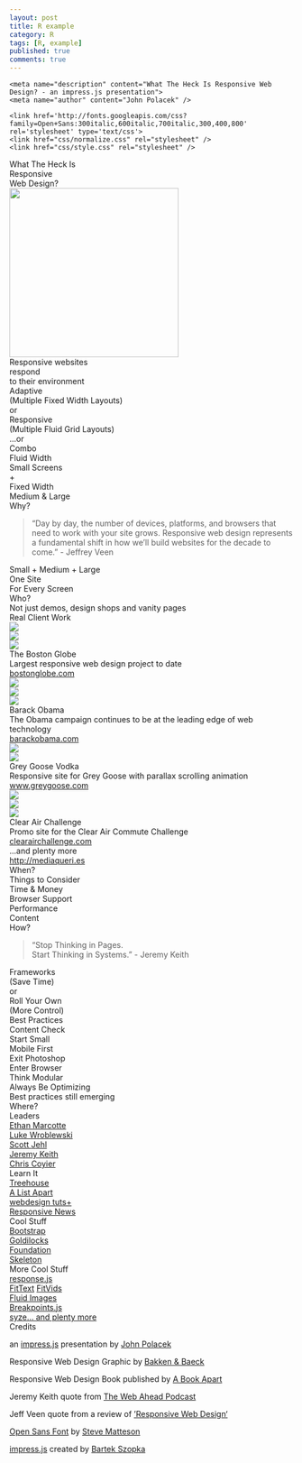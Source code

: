 ```yaml
---
layout: post
title: R example
category: R
tags: [R, example]
published: true
comments: true 
---
```



<head>
    <meta charset="utf-8" />
    <title>What The Heck Is Responsive Web Design?</title>
    
    <meta name="description" content="What The Heck Is Responsive Web Design? - an impress.js presentation">
    <meta name="author" content="John Polacek" />

    <link href='http://fonts.googleapis.com/css?family=Open+Sans:300italic,600italic,700italic,300,400,800' rel='stylesheet' type='text/css'>
    <link href="css/normalize.css" rel="stylesheet" />
    <link href="css/style.css" rel="stylesheet" />
</head>


<div id="impress" class="impress-not-supported">
    
<div id="title" class="step" data-x="540" data-y="600" data-scale="4.5">
<div class="big bold">
<div id="title-text1">What The Heck Is</div>
<div id="title-text2">Responsive</div>
<div id="title-text3">Web Design?</div>
</div>
</div>

<div id="respond" class="step" data-x="2650" data-y="-290" data-scale="1">
<img src="img/responsive_web_design.png" height="300" />
<div class="big bold">
<div id="respond-text1">Responsive websites</div>
<div id="respond-text2">respond</div>
<div id="respond-text3">to their environment</div>
</div>
</div>

<div id="adaptive-responsive" class="step" data-x="2650" data-y="220" data-scale="1">
<div class="big bold">
<div id="ar-adaptive">Adaptive</div>
<div id="ar-adaptive-fixed">(Multiple Fixed Width Layouts)</div>
<span>or</span>
<div id="ar-responsive">Responsive</div>
<div id="ar-responsive-fluid">(Multiple Fluid Grid Layouts)</div>
</div>
</div>

<div id="combo" class="step" data-x="2650" data-y="590" data-scale="1">
<div class="big bold">
<span id="combo-or">...or</span>
<div id="combo-text">Combo</div>
</div>
<div id="combo-fluid-fixed">
<div id="combo-fluid" class="big">
<div class="bold">Fluid Width</div>
<div class="light">Small Screens</div>
</div>
<div id="combo-plus">+</div>
<div id="combo-fixed" class="big">
<div class="bold">Fixed Width</div>
<div class="light">Medium &amp; Large</div>
</div>
</div>
</div>

<div id="why" class="step" data-x="-1700" data-y="900" data-scale="1">
<div class="big bold title">Why?</div>
</div>

<div id="why-quote" class="step" data-x="-1700" data-y="1250" data-scale="1">
<blockquote>&ldquo;Day by day, the number of devices, platforms, 
and browsers that need to work with your site grows. 
Responsive web design represents a fundamental shift 
in how we&rsquo;ll build websites for the decade to come.&rdquo;
<span class="author">- Jeffrey Veen</span></blockquote>
</div>

<div id="screens" class="step" data-x="-1700" data-y="1650" data-scale="1">
<div class="big light" id="why-sml">Small + Medium + Large</div>
<div class="big bold" id="why-one-site">One Site</div>
<div class="big bold" id="why-every">For Every Screen</div>
</div>

<div id="who" class="step" data-x="-660" data-y="900" data-scale="1">
<div class="big bold title">Who?</div>
</div>

<div id="who-real" class="step" data-x="-660" data-y="1120" data-scale="1">
<div class="big light" id="who-real-not">Not just demos, design shops and vanity pages</div>
<div class="big bold" id="who-real-real">Real Client Work</div>
</div>

<div id="who-boston" class="step" data-x="-885" data-y="1320" data-scale=".48">
<a href="http://www.bostonglobe.com" class="img-link">
<div class="img-wrap img-inline" id="img-bg-s">
<img src="img/bostonglobe_s.jpg" class="img-border" />
</div>
<div class="img-wrap img-inline" id="img-bg-m">
<img src="img/bostonglobe_m.jpg" class="img-border" />
</div>
<div class="img-wrap img-inline" id="img-bg-l">
<img src="img/bostonglobe_l.jpg" class="img-border" />
</div>
</a>
<div class="big bold" id="who-bg">The Boston Globe</div>
<div class="big light" id="who-bg-desc">Largest responsive web design project to date</div>
<a href="http://www.bostonglobe.com" class="small">bostonglobe.com</a>
</div>

<div id="who-obama" class="step" data-x="-415" data-y="1320" data-scale=".48">
<a href="http://barackobama.com" class="img-link">
<div class="img-wrap img-inline" id="img-obama-s">
<img src="img/obama_s.jpg" class="img-border" />
</div>
<div class="img-wrap img-inline" id="img-obama-m">
<img src="img/obama_m.jpg" class="img-border" />
</div>
<div class="img-wrap img-inline" id="img-obama-l">
<img src="img/obama_l.jpg" class="img-border" />
</div>
</a>
<div class="big bold" id="who-obama">Barack Obama</div>
<div class="big light" id="who-obama-desc">The Obama campaign continues to be at the leading edge of web technology</div>
<a href="http://barackobama.com" class="small">barackobama.com</a>
</div>

<div id="who-greygoose" class="step" data-x="-885" data-y="1550" data-scale=".48">
<a href="http://www.greygoose.com" class="img-link">
<div class="img-wrap img-inline" id="img-greygoose-s">
<img src="img/greygoose_s.jpg" />
</div>
<div class="img-wrap img-inline" id="img-greygoose-l">
<img src="img/greygoose_l.jpg" />
</div>
</a>
<div class="big bold" id="who-greygoose">Grey Goose Vodka</div>
<div class="big light" id="who-greygoose-desc">Responsive site for Grey Goose with parallax scrolling animation</div>
<a href="http://www.greygoose.com" class="small">www.greygoose.com</a>
</div>

<div id="who-cac" class="step" data-x="-415" data-y="1550" data-scale=".48">
<a href="http://clearairchallenge.com" class="img-link">
<div class="img-wrap img-inline" id="img-clean-s">
<img src="img/clean_s.jpg" />
</div>
<div class="img-wrap img-inline" id="img-clean-m">
<img src="img/clean_m.jpg" />
</div>
<div class="img-wrap img-inline" id="img-clean-l">
<img src="img/clean_l.jpg" />
</div>
</a>
<div class="big bold" id="who-cac">Clear Air Challenge</div>
<div class="big light" id="who-cac-desc">Promo site for the Clear Air Commute Challenge</div>
<a href="http://clearairchallenge.com" class="small">clearairchallenge.com</a>
</div>

<div id="who-more" class="step" data-x="-640" data-y="1750" data-scale=".5">
<div class="big bold">...and plenty more</div>
<a href="http://mediaqueri.es/">http://mediaqueri.es</a>
</div>

<div id="when" class="step" data-x="420" data-y="900" data-scale="1">
<div class="big bold title">When?</div>
</div>

<div id="when-things" class="step" data-x="420" data-y="1100" data-scale="1">
<div class="big bold">Things to Consider</div>
</div>

<div id="when-thing1" class="step" data-x="420" data-y="1200" data-scale="1">
<div class="big extralight">Time &amp; Money</div>
</div>

<div id="when-thing2" class="step" data-x="420" data-y="1300" data-scale="1">
<div class="big extralight">Browser Support</div>
</div>

<div id="when-thing3" class="step" data-x="420" data-y="1400" data-scale="1">
<div class="big extralight">Performance</div>
</div>

<div id="when-thing4" class="step" data-x="420" data-y="1530" data-scale="1">
<div class="big extralight">Content</div>
</div>

<div id="how" class="step" data-x="1520" data-y="900" data-scale="1">
<div class="big bold title">How?</div>
</div>

<div id="how-quote" class="step" data-x="1520" data-y="1165" data-scale="1">
<blockquote>&ldquo;Stop Thinking in Pages.<br /> Start Thinking in Systems.&rdquo;
<span class="author">- Jeremy Keith</span></blockquote>
</div>

<div id="how-frameworks" class="step" data-x="1520" data-y="1480" data-scale="1">
<div>
<div class="big bold" id="how-frameworks-text">Frameworks</div>
<div class="big extralight" id="how-savetime">(Save Time)</div>
<span>or</span>
<div class="big bold" id="how-rollyourown">Roll Your Own</div>
<div class="big extralight" id="how-control">(More Control)</div>
</div>
</div>

<div id="how-best" class="step" data-x="1520" data-y="1780" data-scale="1">
<div class="big bold">Best Practices</div>
</div>

<div id="how-best1" class="step" data-x="1520" data-y="1880" data-scale="1">
<div class="big light">Content Check</div>
</div>

<div id="how-best2" class="step" data-x="1520" data-y="2045" data-scale="1">
<div class="big light" id="how-best2-small">Start Small</div>
<div class="big light">Mobile First</div>
</div>

<div id="how-best3" class="step" data-x="1520" data-y="2255" data-scale="1">
<div class="big light" id="how-best3-exit">Exit Photoshop</div>
<div class="big light">Enter Browser</div>
</div>

<div id="how-best4" class="step" data-x="1520" data-y="2395" data-scale="1">
<div class="big light">Think Modular</div>
</div>

<div id="how-best5" class="step" data-x="1520" data-y="2475" data-scale="1">
<div class="big light">Always Be Optimizing</div>
</div>

<div id="how-best6" class="step" data-x="1520" data-y="2540" data-scale="1">
<div class="big extralight">Best practices still emerging</div>
</div>

<div id="where" class="step" data-x="2580" data-y="900" data-scale="1">
<div class="big bold title">Where?</div>
</div>

<div class="step where-step" data-x="2580" data-y="1350" data-scale="1">
<div class="big" id="where-leaders">Leaders</div>
<div class="big extralight" id="where-leader-em">
<a href="http://unstoppablerobotninja.com">Ethan Marcotte</a>
</div>
<div class="big extralight" id="where-leader-lw">
<a href="http://www.lukew.com/ff/">Luke Wroblewski</a>
</div>
<div class="big extralight" id="where-leader-sj">
<a href="http://scottjehl.com">Scott <span class="adj-j">J</span>ehl</a>
</div>
<div class="big extralight" id="where-leader-jk">
<a href="http://adactio.com/articles/"><span class="adj-j">J</span>eremy Keith</a>
</div>
<div class="big extralight" id="where-leader-cc">
<a href="http://css-tricks.com">Chris Coyier</a>
</div>
</div>

<div class="step where-step" data-x="2580" data-y="1980" data-scale="1">
<div id="where-learn" class="big">Learn It</div>
<div class="big extralight" id="where-learn-t">
<a href="http://teamtreehouse.com/library/design-foundations/rwd-foundations">Treehouse</a>
</div>
<div class="big extralight" id="where-learn-ala">
<a href="http://www.alistapart.com/articles/responsive-web-design/">A List Apart</a>
</div>
<div class="big extralight" id="where-learn-tp">
<a href="http://webdesign.tutsplus.com/articles/design-theory/designing-for-a-responsive-web/">webdesign tuts+</a>
</div>
<div class="big extralight" id="where-learn-rn">
<a href="http://blog.responsivenews.co.uk">Responsive News</a>
</div>
</div>

<div class="step where-step" id="where-cool" data-x="2580" data-y="2610" data-scale="1">
<div class="big" id="where-cool-title">Cool Stuff</div>
<div class="big extralight" id="where-cool-b">
<a href="http://bootstrap.io">Bootstrap</a>
</div>
<div class="big extralight" id="where-cool-g">
<a href="http://goldilocksapproach.com">Goldilocks</a>
</div>
<div class="big extralight" id="where-cool-f">
<a href="http://foundation.zurb.com">Foundation</a>
</div>
<div class="big extralight" id="where-cool-s">
<a href="http://www.getskeleton.com/">Skeleton</a>
</div>
</div>

<div class="step where-step" id="where-cool2" data-x="2580" data-y="3190" data-scale="1">
<div class="big" id="where-cool-title2">More Cool Stuff</div>
<div class="big extralight" id="where-cool-r">
<a href="http://responsejs.com">response.<span class="adj-j">j</span>s</a>
</div>
<div class="big extralight" id="where-cool-fit">
<a href="http://fittextjs.com">FitText</a> <a href="http://fitvidsjs.com/">FitVids</a>
</div>
<div class="big extralight" id="where-cool-fi">
<a href="http://unstoppablerobotninja.com/entry/fluid-images/">Fluid Images</a>
</div>
<div class="big extralight" id="where-cool-bp">
<a href="http://xoxco.com/projects/code/breakpoints/">Breakpoints.<span class="adj-j">j</span>s</a>
</div>
<div class="big extralight" id="where-cool-sz">
<a href="http://rezitech.github.com/syze/">syze</a><a href="http://speckyboy.com/2011/11/17/15-responsive-css-frameworks-worth-considering/">... and plenty more</a>
</div>
</div>

<div class="step" id="credits" data-x="4000" data-y="0" data-rotate="-90" data-rotate-y="90" data-scale=".1">
<div class="big bold">Credits</div>
<p class="first">an <a href="http://bartaz.github.com/impress.js/">impress.js</a> presentation by <a href="http://twitter.com/johnpolacek">John Polacek</a></p>
<p>Responsive Web Design Graphic by <a href="http://bakkenbaeck.com">Bakken &amp; Baeck</a></p>
<p>Responsive Web Design Book published by <a href="www.abookapart.com">A Book Apart</a></p>
<p>Jeremy Keith quote from <a href="http://5by5.tv/webahead">The Web Ahead Podcast</a></p>
<p>Jeff Veen quote from a review of <a href="http://www.abookapart.com/products/responsive-web-design">&rsquo;Responsive Web Design&lsquo;</a></p>
<p><a href="http://www.google.com/webfonts/specimen/Open+Sans">Open Sans Font</a> by <a href="https://profiles.google.com/107777320916704234605/about">Steve Matteson</a></p>
<p><a href="http://bartaz.github.com/impress.js/">impress.js</a> created by <a href="http://bartaz.github.com/">Bartek Szopka</a></p>
</div>

</div>

<script src="http://ajax.googleapis.com/ajax/libs/jquery/1/jquery.min.js"></script>
<script src="js/impress.js"></script>

</body>
</html>


